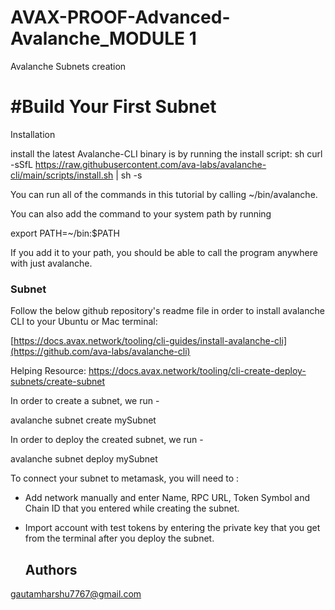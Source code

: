 # AVAX-PROOF-Advanced-Avalanche_MODULE 1
Avalanche Subnets creation
# #Build Your First Subnet
Installation

install the latest Avalanche-CLI binary is by running the install script:
sh
curl -sSfL https://raw.githubusercontent.com/ava-labs/avalanche-cli/main/scripts/install.sh | sh -s

You can run all of the commands in this tutorial by calling ~/bin/avalanche.

You can also add the command to your system path by running


export PATH=~/bin:$PATH

If you add it to your path, you should be able to call the program anywhere with just avalanche.
### Subnet 
 
Follow the below github repository's readme file in order to install avalanche CLI to your Ubuntu or Mac terminal:
 
 [https://docs.avax.network/tooling/cli-guides/install-avalanche-cli](https://github.com/ava-labs/avalanche-cli)

 Helping Resource: https://docs.avax.network/tooling/cli-create-deploy-subnets/create-subnet

In order to create a subnet, we run -


avalanche subnet create mySubnet


In order to deploy the created subnet, we run -


avalanche subnet deploy mySubnet


To connect your subnet to metamask, you will need to :

* Add network manually and enter Name, RPC URL, Token Symbol and Chain ID that you entered while creating the subnet.
* Import account with test tokens by entering the private key that you get from the terminal after you deploy the subnet.


  ## Authors
 gautamharshu7767@gmail.com
